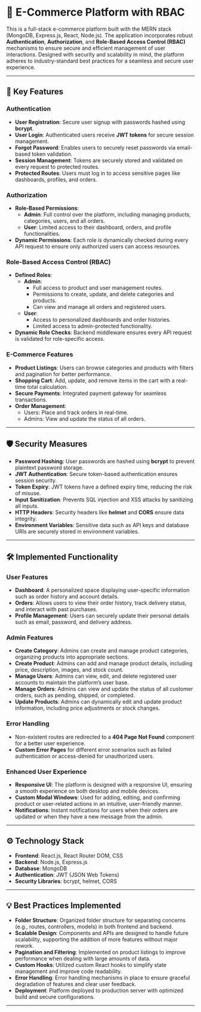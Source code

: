 # 🛒 E-Commerce Platform with RBAC

This is a full-stack e-commerce platform built with the MERN stack (MongoDB, Express.js, React, Node.js). The application incorporates robust **Authentication**, **Authorization**, and **Role-Based Access Control (RBAC)** mechanisms to ensure secure and efficient management of user interactions. Designed with security and scalability in mind, the platform adheres to industry-standard best practices for a seamless and secure user experience.

---

## 🔑 Key Features

### **Authentication**
- **User Registration**: Secure user signup with passwords hashed using **bcrypt**.
- **User Login**: Authenticated users receive **JWT tokens** for secure session management.
- **Forgot Password**: Enables users to securely reset passwords via email-based token validation.
- **Session Management**: Tokens are securely stored and validated on every request to protected routes.
- **Protected Routes**: Users must log in to access sensitive pages like dashboards, profiles, and orders.

### **Authorization**
- **Role-Based Permissions**:
  - **Admin**: Full control over the platform, including managing products, categories, users, and all orders.
  - **User**: Limited access to their dashboard, orders, and profile functionalities.
- **Dynamic Permissions**: Each role is dynamically checked during every API request to ensure only authorized users can access resources.

### **Role-Based Access Control (RBAC)**
- **Defined Roles**:
  - **Admin**:
    - Full access to product and user management routes.
    - Permissions to create, update, and delete categories and products.
    - Can view and manage all orders and registered users.
  - **User**:
    - Access to personalized dashboards and order histories.
    - Limited access to admin-protected functionality.
- **Dynamic Role Checks**: Backend middleware ensures every API request is validated for role-specific access.

### **E-Commerce Features**
- **Product Listings**: Users can browse categories and products with filters and pagination for better performance.
- **Shopping Cart**: Add, update, and remove items in the cart with a real-time total calculation.
- **Secure Payments**: Integrated payment gateway for seamless transactions.
- **Order Management**:
  - Users: Place and track orders in real-time.
  - Admins: View and update the status of all orders.

---

## 🛡️ Security Measures
- **Password Hashing**: User passwords are hashed using **bcrypt** to prevent plaintext password storage.
- **JWT Authentication**: Secure token-based authentication ensures session security.
- **Token Expiry**: JWT tokens have a defined expiry time, reducing the risk of misuse.
- **Input Sanitization**: Prevents SQL injection and XSS attacks by sanitizing all inputs.
- **HTTP Headers**: Security headers like **helmet** and **CORS** ensure data integrity.
- **Environment Variables**: Sensitive data such as API keys and database URIs are securely stored in environment variables.

---

## 🛠️ Implemented Functionality

### **User Features**
- **Dashboard**: A personalized space displaying user-specific information such as order history and account details.
- **Orders**: Allows users to view their order history, track delivery status, and interact with past purchases.
- **Profile Management**: Users can securely update their personal details such as email, password, and delivery address.

### **Admin Features**
- **Create Category**: Admins can create and manage product categories, organizing products into appropriate sections.
- **Create Product**: Admins can add and manage product details, including price, description, images, and stock count.
- **Manage Users**: Admins can view, edit, and delete registered user accounts to maintain the platform’s user base.
- **Manage Orders**: Admins can view and update the status of all customer orders, such as pending, shipped, or completed.
- **Update Products**: Admins can dynamically edit and update product information, including price adjustments or stock changes.

### **Error Handling**
- Non-existent routes are redirected to a **404 Page Not Found** component for a better user experience.
- **Custom Error Pages** for different error scenarios such as failed authentication or access-denied for unauthorized users.

### **Enhanced User Experience**
- **Responsive UI**: The platform is designed with a responsive UI, ensuring a smooth experience on both desktop and mobile devices.
- **Custom Modal Windows**: Used for adding, editing, and confirming product or user-related actions in an intuitive, user-friendly manner.
- **Notifications**: Instant notifications for users when their orders are updated or when they have a new message from the admin.

---

## ⚙️ Technology Stack
- **Frontend**: React.js, React Router DOM, CSS
- **Backend**: Node.js, Express.js
- **Database**: MongoDB
- **Authentication**: JWT (JSON Web Tokens)
- **Security Libraries**: bcrypt, helmet, CORS

---

## 💡 Best Practices Implemented
- **Folder Structure**: Organized folder structure for separating concerns (e.g., routes, controllers, models) in both frontend and backend.
- **Scalable Design**: Components and APIs are designed to handle future scalability, supporting the addition of more features without major rework.
- **Pagination and Filtering**: Implemented on product listings to improve performance when dealing with large amounts of data.
- **Custom Hooks**: Utilized custom React hooks to simplify state management and improve code readability.
- **Error Handling**: Error handling mechanisms in place to ensure graceful degradation of features and clear user feedback.
- **Deployment**: Platform deployed to production server with optimized build and secure configurations.

---


